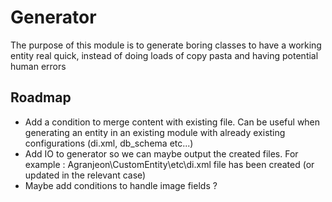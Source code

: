 # Generator

The purpose of this module is to generate boring classes to have a working entity real quick, instead of doing loads of copy pasta and having potential human errors

## Roadmap
* Add a condition to merge content with existing file. Can be useful when generating an entity in an existing module with already existing configurations (di.xml, db_schema etc...)
* Add IO to generator so we can maybe output the created files.
For example : Agranjeon\CustomEntity\etc\di.xml file has been created (or updated in the relevant case)
* Maybe add conditions to handle image fields ?